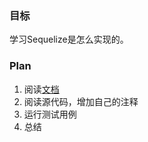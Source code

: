 ### 目标
学习Sequelize是怎么实现的。

### Plan
1. 阅读[文档](http://docs.sequelizejs.com/manual/getting-started)
2. 阅读源代码，增加自己的注释
3. 运行测试用例
3. 总结